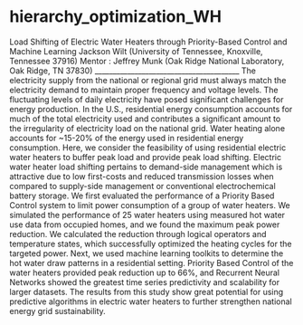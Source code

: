 # hierarchy_optimization_WH
Load Shifting of Electric Water Heaters through Priority-Based Control and Machine Learning Jackson Wilt (University of Tennessee, Knoxville, Tennessee 37916)  Mentor : Jeffrey Munk (Oak Ridge National Laboratory, Oak Ridge, TN 37830) ________________________________________ The electricity supply from the national or regional grid must always match the electricity demand to maintain proper frequency and voltage levels. The fluctuating levels of daily electricity have posed significant challenges for energy production. In the U.S., residential energy consumption accounts for much of the total electricity used and contributes a significant amount to the irregularity of electricity load on the national grid. Water heating alone accounts for ~15-20% of the energy used in residential energy consumption. Here, we consider the feasibility of using residential electric water heaters to buffer peak load and provide peak load shifting. Electric water heater load shifting pertains to demand-side management which is attractive due to low first-costs and reduced transmission losses when compared to supply-side management or conventional electrochemical battery storage.  We first evaluated the performance of a Priority Based Control system to limit power consumption of a group of water heaters.  We simulated the performance of 25 water heaters using measured hot water use data from occupied homes, and we found the maximum peak power reduction. We calculated the reduction through logical operators and temperature states, which successfully optimized the heating cycles for the targeted power. Next, we used machine learning toolkits to determine the hot water draw patterns in a residential setting. Priority Based Control of the water heaters provided peak reduction up to 66%, and Recurrent Neural Networks showed the greatest time series predictivity and scalability for larger datasets. The results from this study show great potential for using predictive algorithms in electric water heaters to further strengthen national energy grid sustainability.
